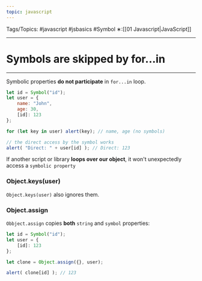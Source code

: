```yaml
---
topic: javascript
---
```

Tags/Topics: #javascript #jsbasics #Symbol 
∗:[[01 Javascript|JavaScript]] 

---
# Symbols are skipped by for...in

--- 
Symbolic properties __do not participate__ in `for...in` loop.

```javascript
let id = Symbol("id");
let user = {
	name: "John",
	age: 30,
	[id]: 123
};

for (let key in user) alert(key); // name, age (no symbols)

// the direct access by the symbol works
alert( "Direct: " + user[id] ); // Direct: 123
```



If another script or library __loops over our object__, it won't unexpectedly access a `symbolic property`


### Object.keys(user)
 `Object.keys(user)` also ignores them.

### Object.assign

`Obbject.assign` copies __both__ `string` and `symbol` properties:
```javascript
let id = Symbol("id");
let user = {
	[id]: 123
};

let clone = Object.assign({}, user);

alert( clone[id] ); // 123
```